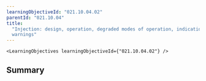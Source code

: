```yaml
---
learningObjectiveId: "021.10.04.02"
parentId: "021.10.04"
title:
  "Injection: design, operation, degraded modes of operation, indications and
  warnings"
---
```


```tsx eval
<LearningObjectives learningObjectiveId={"021.10.04.02"} />
```

## Summary
